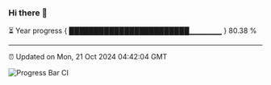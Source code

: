 ### Hi there 👋

⏳ Year progress { ████████████████████████▁▁▁▁▁▁ } 80.38 %

---

⏰ Updated on Mon, 21 Oct 2024 04:42:04 GMT

![Progress Bar CI](https://github.com/IshwaranRudhara/GIT-ACTION/workflows/Progress%20Bar%20CI/badge.svg)
